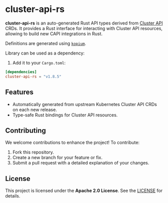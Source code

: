 # cluster-api-rs

**cluster-api-rs** is an auto-generated Rust API types derived from [Cluster API](https://github.com/kubernetes-sigs/cluster-api) CRDs. It provides a Rust interface for interacting with Cluster API resources, allowing to build new CAPI integrations in Rust.

Definitions are generated using [`kopium`](https://github.com/kube-rs/kopium).

Library can be used as a dependency:

1. Add it to your `Cargo.toml`:
```toml
[dependencies]
cluster-api-rs = "v1.8.5"
```

## Features

- Automatically generated from upstream Kubernetes Cluster API CRDs on each new release.
- Type-safe Rust bindings for Cluster API resources.

## Contributing

We welcome contributions to enhance the project! To contribute:

1. Fork this repository.
2. Create a new branch for your feature or fix.
3. Submit a pull request with a detailed explanation of your changes.

## License

This project is licensed under the **Apache 2.0 License**. See the [LICENSE](https://github.com/capi-samples/cluster-api-rs/blob/main/LICENSE) for details.
